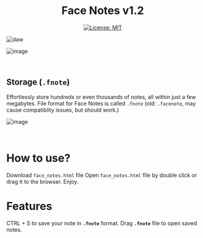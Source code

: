 <div align="center">
  
# Face Notes v1.2
[![License: MIT](https://img.shields.io/badge/License-MIT-yellow.svg)](https://opensource.org/licenses/MIT)

</div>

![daw](https://github.com/user-attachments/assets/dda7cfc2-2961-4d4a-abd4-85cecb97731d)

![image](https://github.com/user-attachments/assets/af9d048e-e937-4e0a-8ad7-2e24f4dd83d9)

<br>


## Storage (`.fnote`)
Effortlessly store hundreds or even thousands of notes, all within just a few megabytes. 
File format for Face Notes is called `.fnote` (old: `.facenote`, may cause compatiblity issues, but should work.)
<br>

![image](https://github.com/user-attachments/assets/2b41fe33-1c5e-495e-9e7b-a438b9e44e45)

<br>



  # How to use?
  Download `face_notes.html` file
  Open `face_notes.html` file by double click or drag it to the browser.
  Enjoy.
  
  # Features
  CTRL + S to save your note in **`.fnote`** format.
  Drag **`.fnote`** file to open saved notes.
  

